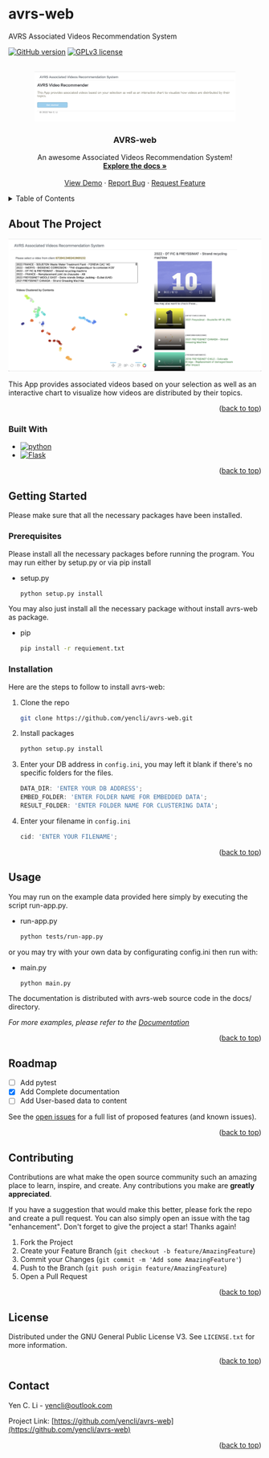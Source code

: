 # avrs-web
AVRS Associated Videos Recommendation System

[![GitHub version](https://img.shields.io/badge/version-v0.0.1-green)](https://github.com/yencli/avrs-web)
[![GPLv3 license](https://img.shields.io/badge/License-GPLv3-blue.svg)](http://perso.crans.org/besson/LICENSE.html)


<!-- PROJECT LOGO -->
<br />
<div align="center">
  <a href="https://github.com/yencli/avrs-web">
    <img src="docs/img/homepage.png" alt="Logo" width="400" height="100">
  </a>

  <h3 align="center">AVRS-web</h3>

  <p align="center">
    An awesome Associated Videos Recommendation System!
    <br />
    <a href="https://github.com/yencli/avrs-web/tree/main/docs"><strong>Explore the docs »</strong></a>
    <br />
    <br />
    <a href="https://drive.google.com/file/d/1uOcU_qirs1BXfuds_xunhpAI7gT6xTFt/view?usp=sharing">View Demo</a>
    ·
    <a href="https://github.com/yencli/avrs-web/issues">Report Bug</a>
    ·
    <a href="https://github.com/yencli/avrs-web/issues">Request Feature</a>
  </p>
</div>



<!-- TABLE OF CONTENTS -->
<details>
  <summary>Table of Contents</summary>
  <ol>
    <li>
      <a href="#about-the-project">About The Project</a>
      <ul>
        <li><a href="#built-with">Built With</a></li>
      </ul>
    </li>
    <li>
      <a href="#getting-started">Getting Started</a>
      <ul>
        <li><a href="#prerequisites">Prerequisites</a></li>
        <li><a href="#installation">Installation</a></li>
      </ul>
    </li>
    <li><a href="#usage">Usage</a></li>
    <li><a href="#roadmap">Roadmap</a></li>
    <li><a href="#contributing">Contributing</a></li>
    <li><a href="#license">License</a></li>
    <li><a href="#contact">Contact</a></li>
  </ol>
</details>



<!-- ABOUT THE PROJECT -->
## About The Project

[![Product Name Screen Shot](docs/img/get_recommendations.png)](https://github.com/yencli/avrs-web)

This App provides associated videos based on your selection as well as an interactive chart to visualize how videos are distributed by their topics.


<p align="right">(<a href="#readme-top">back to top</a>)</p>



### Built With

* [![python](http://ForTheBadge.com/images/badges/made-with-python.svg)](https://www.python.org/)
* [![Flask](https://img.shields.io/badge/Flask-000000?style=for-the-badge&logo=flask&logoColor=white)](https://flask.palletsprojects.com/)



<p align="right">(<a href="#readme-top">back to top</a>)</p>



<!-- GETTING STARTED -->
## Getting Started

Please make sure that all the necessary packages have been installed.

### Prerequisites

Please install all the necessary packages before running the program. You may run either by setup.py or via pip install

* setup.py
  ```sh
  python setup.py install
  ```


You may also just install all the necessary package without install avrs-web as package.

* pip
  ```sh
  pip install -r requiement.txt
  ```

### Installation

Here are the steps to follow to install avrs-web:

1. Clone the repo
   ```sh
   git clone https://github.com/yencli/avrs-web.git
   ```
2. Install  packages
   ```sh
   python setup.py install
   ```
3. Enter your DB address in `config.ini`, you may left it blank if there's no specific folders for the files.
   ```js
   DATA_DIR: 'ENTER YOUR DB ADDRESS';
   EMBED_FOLDER: 'ENTER FOLDER NAME FOR EMBEDDED DATA';
   RESULT_FOLDER: 'ENTER FOLDER NAME FOR CLUSTERING DATA';
   ```
4. Enter your filename in `config.ini`
   ```js
   cid: 'ENTER YOUR FILENAME';
   ```


<p align="right">(<a href="#readme-top">back to top</a>)</p>



<!-- USAGE EXAMPLES -->
## Usage

You may run on the example data provided here simply by executing the script run-app.py.

* run-app.py
  ```sh
  python tests/run-app.py
  ```

or you may try with your own data by configurating config.ini then run with:

* main.py
  ```sh
  python main.py
  ```


The documentation is distributed with avrs-web source code in the docs/ directory.

_For more examples, please refer to the [Documentation](https://github.com/yencli/avrs-web/docs/)_

<p align="right">(<a href="#readme-top">back to top</a>)</p>



<!-- ROADMAP -->
## Roadmap

- [ ] Add pytest
- [x] Add Complete documentation
- [ ] Add User-based data to content

See the [open issues](https://github.com/yencli/avrs-web/issues) for a full list of proposed features (and known issues).

<p align="right">(<a href="#readme-top">back to top</a>)</p>



<!-- CONTRIBUTING -->
## Contributing

Contributions are what make the open source community such an amazing place to learn, inspire, and create. Any contributions you make are **greatly appreciated**.

If you have a suggestion that would make this better, please fork the repo and create a pull request. You can also simply open an issue with the tag "enhancement".
Don't forget to give the project a star! Thanks again!

1. Fork the Project
2. Create your Feature Branch (`git checkout -b feature/AmazingFeature`)
3. Commit your Changes (`git commit -m 'Add some AmazingFeature'`)
4. Push to the Branch (`git push origin feature/AmazingFeature`)
5. Open a Pull Request

<p align="right">(<a href="#readme-top">back to top</a>)</p>



<!-- LICENSE -->
## License

Distributed under the GNU General Public License V3. See `LICENSE.txt` for more information.

<p align="right">(<a href="#readme-top">back to top</a>)</p>



<!-- CONTACT -->
## Contact

Yen C. Li  - yencli@outlook.com

Project Link: [https://github.com/yencli/avrs-web](https://github.com/yencli/avrs-web)

<p align="right">(<a href="#readme-top">back to top</a>)</p>
